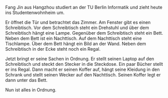 Fang Jin aus Hangzhou studiert an der TU Berlin Informatik und zieht heute ins Studentenwohnheim um.

Er öffnet die Tür und betrachtet das Zimmer. Am Fenster gibt es einen Schreibtisch. Vor dem Schreibtisch steht ein Drehstuhl und über dem Schreibtisch hängt eine Lampe. Gegenüber dem Schreibtisch steht ein Bett. Neben dem Bett ist ein Nachttisch. Auf dem Nachttisch steht eine Tischlampe. Über dem Bett hängt ein Bild an der Wand. Neben dem Schreibtisch in der Ecke steht noch ein Regal.

Jetzt bringt er seine Sachen in Ordnung. Er stellt seinen Laptop auf den Schreibtisch und steckt den Stecker in die Steckdose. Ein paar Bücher stellt er ins Regal. Dann macht er seinen Koffer auf, hängt seine Kleidung in den Schrank und stellt seinen Wecker auf den Nachttisch. Seinen Koffer legt er dann unter das Bett.

Nun ist alles in Ordnung.